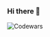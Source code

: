 ### Hi there 👋

![Codewars](https://github.r2v.ch/codewars?user=spormuv&stroke=%23b362ff&theme=purple_dark)
